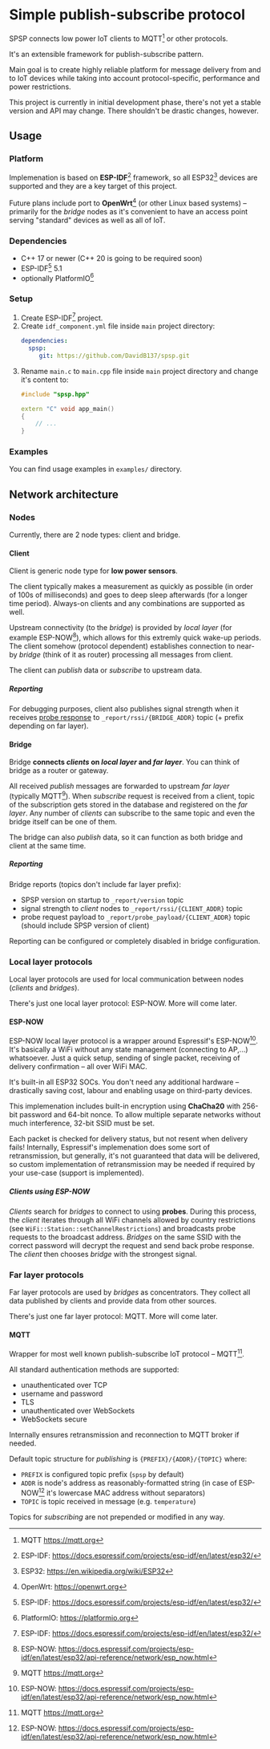 # Simple publish-subscribe protocol

SPSP connects low power IoT clients to MQTT[^mqtt] or other protocols.

It's an extensible framework for publish-subscribe pattern.

Main goal is to create highly reliable platform for message delivery from and
to IoT devices while taking into account protocol-specific, performance and
power restrictions.

This project is currently in initial development phase,
there's not yet a stable version and API may change.
There shouldn't be drastic changes, however.


## Usage

### Platform

Implemenation is based on **ESP-IDF**[^espidf] framework, so all ESP32[^esp32]
devices are supported and they are a key target of this project.

Future plans include port to **OpenWrt**[^openwrt] (or other Linux based
systems) – primarily for the *bridge* nodes as it's convenient to have
an access point serving "standard" devices as well as all of IoT.

### Dependencies

- C++ 17 or newer (C++ 20 is going to be required soon)
- ESP-IDF[^espidf] 5.1
- optionally PlatformIO[^platformio]

### Setup

1. Create ESP-IDF[^espidf] project.
2. Create `idf_component.yml` file inside `main` project directory:
   ```yml
   dependencies:
     spsp:
        git: https://github.com/DavidB137/spsp.git
   ```
3. Rename `main.c` to `main.cpp` file inside `main` project directory
   and change it's content to:
   ```cpp
   #include "spsp.hpp"

   extern "C" void app_main()
   {
       // ...
   }
   ```

### Examples

You can find usage examples in `examples/` directory.


## Network architecture

### Nodes

Currently, there are 2 node types: client and bridge.

#### Client

Client is generic node type for **low power sensors**.

The client typically makes a measurement as quickly as possible
(in order of 100s of milliseconds) and goes to deep sleep afterwards
(for a longer time period).
Always-on clients and any combinations are supported as well.

Upstream connectivity (to the *bridge*) is provided by *local layer*
(for example ESP-NOW[^espnow]), which allows for this extremly quick wake-up
periods.
The client somehow (protocol dependent) establishes connection to near-by
*bridge* (think of it as router) processing all messages from client.

The client can *publish* data or *subscribe* to upstream data.

##### Reporting

For debugging purposes, client also publishes signal strength when it receives
[probe response](#clients-using-esp-now) to `_report/rssi/{BRIDGE_ADDR}` topic
(+ prefix depending on far layer).

#### Bridge

Bridge **connects *clients* on *local layer* and *far layer***.
You can think of bridge as a router or gateway.

All received *publish* messages are forwarded to upstream *far layer*
(typically MQTT[^mqtt]). When *subscribe* request is received from a client, topic of
the subscription gets stored in the database and registered on the *far layer*.
Any number of *clients* can subscribe to the same topic and even the bridge
itself can be one of them.

The bridge can also *publish* data, so it can function as both bridge and
client at the same time.

##### Reporting

Bridge reports (topics don't include far layer prefix):
- SPSP version on startup to `_report/version` topic
- signal strength to *client* nodes to `_report/rssi/{CLIENT_ADDR}` topic
- probe request payload to `_report/probe_payload/{CLIENT_ADDR}` topic
  (should include SPSP version of client)

Reporting can be configured or completely disabled in bridge configuration.

### Local layer protocols

Local layer protocols are used for local communication between nodes
(*clients* and *bridges*).

There's just one local layer protocol: ESP-NOW.
More will come later.

#### ESP-NOW

ESP-NOW local layer protocol is a wrapper around Espressif's ESP-NOW[^espnow].
It's basically a WiFi without any state management (connecting to AP,...)
whatsoever. Just a quick setup, sending of single packet, receiving of delivery
confirmation – all over WiFi MAC.

It's built-in all ESP32 SOCs. You don't need any additional hardware –
drastically saving cost, labour and enabling usage on third-party devices.

This implemenation includes built-in encryption using **ChaCha20** with 256-bit
password and 64-bit nonce.
To allow multiple separate networks without much interference, 32-bit SSID
must be set.

Each packet is checked for delivery status, but not resent when delivery fails!
Internally, Espressif's implemenation does some sort of retransmission, but
generally, it's not guaranteed that data will be delivered, so custom
implementation of retransmission may be needed if required by your use-case
(support is implemented).

##### Clients using ESP-NOW

*Clients* search for *bridges* to connect to using **probes**.
During this process, the *client* iterates through all WiFi channels allowed by
country restrictions (see `WiFi::Station::setChannelRestrictions`) and
broadcasts probe requests to the broadcast address.
*Bridges* on the same SSID with the correct password will decrypt the request
and send back probe response. The *client* then chooses *bridge* with
the strongest signal.

### Far layer protocols

Far layer protocols are used by *bridges* as concentrators. They collect all
data published by clients and provide data from other sources.

There's just one far layer protocol: MQTT.
More will come later.

#### MQTT

Wrapper for most well known publish-subscribe IoT protocol – MQTT[^mqtt].

All standard authentication methods are supported:
- unauthenticated over TCP
- username and password
- TLS
- unauthenticated over WebSockets
- WebSockets secure

Internally ensures retransmission and reconnection to MQTT broker if needed.

Default topic structure for *publishing* is `{PREFIX}/{ADDR}/{TOPIC}` where:
- `PREFIX` is configured topic prefix (`spsp` by default)
- `ADDR` is node's address as reasonably-formatted string (in case of
ESP-NOW[^espnow] it's lowercase MAC address without separators)
- `TOPIC` is topic received in message (e.g. `temperature`)

Topics for *subscribing* are not prepended or modified in any way.


[^mqtt]: MQTT https://mqtt.org
[^mqtt_wildcard]: MQTT wildcard: http://docs.oasis-open.org/mqtt/mqtt/v3.1.1/os/mqtt-v3.1.1-os.html#_Toc398718107
[^espidf]: ESP-IDF: https://docs.espressif.com/projects/esp-idf/en/latest/esp32/
[^espnow]: ESP-NOW: https://docs.espressif.com/projects/esp-idf/en/latest/esp32/api-reference/network/esp_now.html
[^esp32]: ESP32: https://en.wikipedia.org/wiki/ESP32
[^openwrt]: OpenWrt: https://openwrt.org
[^platformio]: PlatformIO: https://platformio.org
